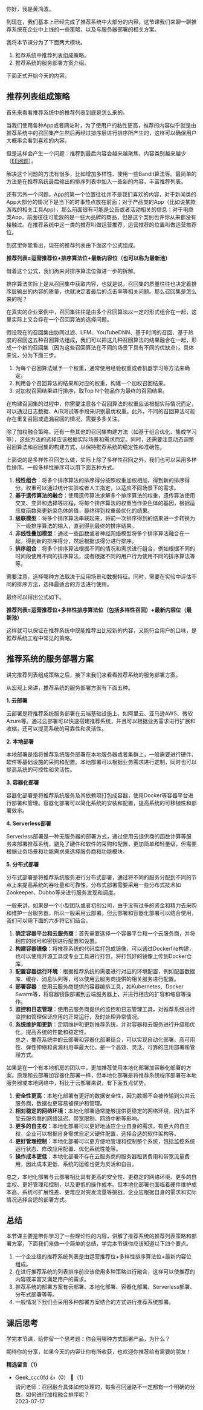 你好，我是黄鸿波。

到现在，我们基本上已经完成了推荐系统中大部分的内容，这节课我们来聊一聊推荐系统在企业中上线的一些策略，以及与服务器部署的相关方案。

我将本节课分为了下面两大模块。

1. 推荐系统中推荐列表组成策略。
2. 推荐系统的服务部署方案介绍。

下面正式开始今天的内容。

## 推荐列表组成策略

首先来看看推荐系统中的推荐列表到底是怎么来的。

当我们使用各种App或者网站时，为了使用户的黏性更高，推荐的内容似乎就是由推荐系统中的召回集产生然后再经过排序层进行排序所产生的，这样可以确保用户大概率会看到喜欢的内容。

但是这样会产生一个问题：推荐到最后内容会越来越聚焦，内容类别越来越少（[EE问题](https://time.geekbang.org/column/article/667333)）。

解决这个问题的方法有很多，比如增加多样性、使用一些Bandit算法等。最简单的方法是在推荐系统最后输出的排序列表中加入一些新的内容，丰富推荐列表。

还有另外一个问题，App的第一个位置往往并不是我们喜欢的内容，对于新闻类的App大部分的情况下是当下的时事热点放在前面；对于产品类的App（比如说某款游戏的相关工具App），那么前面很有可能是公告或者活动相关的信息；对于电商类App，前面往往可能放的是一些大品牌的商品，但是这个类别也许你从来都没有接触过。在推荐系统中这一类的推荐叫做运营推荐，运营推荐的位置叫做运营推荐位。

到这里你能看出，现在的推荐列表由下面这个公式组成。

**推荐列表=运营推荐位+排序算法位+最新内容位（也可以称为最新池）**

借着这个公式，我们再来对排序算法位做进一步的拆解。

排序算法实际上是从召回集中获取内容，也就是说，召回集的质量往往也决定着排序层输出的内容的质量，也就决定着最后的点击率等相关问题。那么召回集是怎么来的呢？

在真实的企业案例中，召回集往往是由多个召回算法以一定的形式组合在一起，这里实际上又会存在一个召回算法的选择问题。

假设现在的召回集由协同过滤、LFM、YouTubeDNN、基于时间的召回、基于热度的召回这五种召回算法组成，我们可以把这几种召回算法的结果融合在一起，形成一个新的召回集（因为这些召回算法在不同的场景下具有不同的优缺点）。具体来说，分为下面三步。

1. 为每个召回算法赋予一个权重，通常使用经验权重或者机器学习等方法来确定。
2. 利用各个召回算法的结果和对应的权重，构建一个加权召回结果。
3. 对加权召回结果进行排序，取Top N个物品作为最终的召回结果。

在构建召回集的过程中，你需要注意各个召回算法的权重应该根据实际情况而定，可以通过日志数据、A/B测试等手段来识别最优权重。此外，不同的召回算法可能存在重复召回或遗漏召回的情况，需要多多关注。

除了加权融合策略，还有一些其他的召回集构建方法（如基于组合优化、集成学习等），这些方法的选择应该根据实际场景和需求而定。同时，还需要注意动态调整召回算法和召回集的构建方式，以保持推荐系统的稳定性和准确性。

上面说的是多样性召回怎么做，实际上除了多样性召回之外，我们也可以采用多样性排序。一般多样性排序可以用下面五种方式。

1. **线性组合**：将多个排序算法的排序得分按照权重加权相加，得到新的排序得分。权重可以通过统计实验或者人工指定，以适应不同场景下的需求。
2. **基于遗传算法的融合**：使用遗传算法求解多个排序算法的权重，遗传算法使用交叉、变异和选择等过程，将每个排序算法的权重当作染色体的基因，根据适应度函数来更新染色体的值，最终得到权重最优化的结果。
3. **级联模型**：将多个排序算法串联起来，将前一次排序得到的结果进一步转换为下一级排序算法的输入，直到得到最终的排序结果。
4. **非线性叠加模型**：通过一些函数或者神经网络模型将多个排序算法融合在一起，得到新的排序得分，然后根据该得分进行排序。
5. **排序组合**：将多个排序算法根据不同的情况和需求进行组合，例如根据不同的时间段使用不同的排序算法，或者根据不同的用户行为使用不同的排序算法等等。

需要注意，选择哪种方法取决于应用场景和数据特征。同时，需要在实验中评估不同的排序方法，选择最适合的方法进行使用。

最终可以得出公式如下。

**推荐列表=运营推荐位+多样性排序算法位（包括多样性召回）+最新内容位（最新池）**

这样就可以保证在推荐系统中既能推荐出比较新的内容，又能符合用户的口味，是推荐系统工程中常见的策略。

## 推荐系统的服务部署方案

讲完推荐列表组成策略之后，接下来我们来看看推荐系统的服务部署方案。

从宏观上来讲，推荐系统的服务部署方案有下面五种。

**1. 云部署**

云部署是将推荐系统服务部署在云端基础设施上，如阿里云、亚马逊AWS、微软Azure等。通过云部署可以快速搭建推荐系统，并且可以根据业务需求进行扩展和收缩，还可以提高系统的可靠性和灵活性。

**2. 本地部署**

本地部署是指将推荐系统服务部署在本地服务器或者集群上，一般需要进行硬件、软件等基础设施的采购和配置。本地部署可以根据业务需求进行定制，同时也可以提高系统的可控性和灵活性。

**3. 容器化部署**

容器化部署是将推荐系统服务及其依赖项打包成容器，使用Docker等容器平台进行部署和管理。容器化部署可以简化系统的安装和配置，提高系统的可移植性和部署效率。

**4. Serverless部署**

Serverless部署是一种无服务器的部署方式，通过使用云提供商的函数计算等服务来部署推荐系统，避免了硬件和软件的采购和配置，更加简单和轻量级，但需要根据业务场景和功能需求来选择服务商和功能模块。

**5. 分布式部署**

分布式部署是将推荐系统服务进行分布式部署，通过将不同的服务分配到不同的节点上来提高系统的吞吐量和可靠性。分布式部署需要采用一些分布式技术如Zookeeper、Dubbo等来进行服务发现和调度。

一般来讲，如果是一个小型团队或者初创公司，由于没有过多的资金和精力去采购和维护一台服务器，所以一般采用云部署。但云部署和容器化部署可以结合使用，我们可以用下面的六步将它们结合。

1. **确定容器平台和云服务商**：首先需要选择一个容器平台和一个云服务商，并将相应的账号和密钥进行配置和设置。
2. **构建容器镜像**：将推荐系统的代码库打包成镜像，可以通过Dockerfile构建，也可以使用开源工具或专业工具进行打包，将打包好的镜像上传到Docker仓库。
3. **配置容器运行环境**：根据推荐系统的需要进行对应的环境配置，例如配置数据库、缓存、消息队列等，可以使用云服务商提供的相关服务进行配置。
4. **部署容器**：使用云服务商提供的容器编排工具，如Kubernetes、Docker Swarm等，将容器镜像部署到云端服务器上，并进行相应的扩容和缩容等操作。
5. **监控和日志管理**：使用云服务商提供的监控和日志管理工具，对推荐系统进行监控和管理保证应用的正常运行，及时处理异常情况。
6. **系统维护和更新**：定期维护和更新推荐系统，并对容器和云服务进行升级和优化，提高系统的性能和稳定性。  
   总之，推荐系统中的云部署和容器化部署结合，可以实现自动化部署、高可用性、弹性伸缩和资源利用率最大化，是一个高效、灵活、可靠的应用部署和管理方式。

如果是在一个有本地机房的团队中，更加推荐使用本地化部署加容器化部署的方案。原理和云部署加容器化部署一样，但本地化部署是将推荐系统程序部署在本地服务器或本地网络中，相比于云部署来说，有下面五点优势。

1. **安全性更高**：本地化部署有更好的数据安全性，因为数据不会被传输到公共云服务商，数据也更容易被保护和管理。
2. **相对稳定的网络环境**：本地化部署通常能够提供更稳定的网络环境，因为其不受云服务商的网络延迟、带宽限制、网络中断等影响。
3. **更多的自主权**：本地化部署可以更好地适应企业自身的需求，有更大的自主权，企业可以根据自身需求自定义硬件配置，选择合适的软件架构等。
4. **更好管理控制**：本地化部署可以更方便地管理和控制整个系统，包括监控系统运行状态、修改应用配置、优化系统性能等。
5. **操作成本更低**：本地化部署不存在云服务商的服务器租赁费用和带宽流量费用，因此成本更低，系统的运维也更为灵活和自由。

总之，本地化部署与云部署相比具有更高的安全性、更稳定的网络环境、更多的自主权、更好管理和控制，以及更低的操作成本。但本地化部署也面临着硬件维护成本高、系统可扩展性差、更难应对突发流量等挑战，企业应根据自身的需求和实际情况选择合适的部署方式。

## 总结

本节课主要是带你学习了一些理论性的内容，讲解了推荐系统的推荐列表策略和部署方案，下面我们来做一个简单的总结，学完本节课你应该知道以下四个要点。

1. 一个企业级的推荐系统列表是由运营推荐位+多样性排序算法位+最新内容位组成。
2. 在进行推荐系统的列表排序前应该使用多种策略进行融合，这样可以使推荐的内容既丰富又满足用户的需求。
3. 推荐系统的部署方案有云部署、本地化部署、容器化部署、Serverless部署、分布式部署等等。
4. 一般情况下我们会采用多种部署方案结合的方式进行推荐系统部署。

## 课后思考

学完本节课，给你留一个思考题：你会用哪种方式部署产品，为什么？

期待你的分享，如果今天的内容让你有所收获，也欢迎你推荐给有需要的朋友！
<div><strong>精选留言（1）</strong></div><ul>
<li><span>Geek_ccc0fd</span> 👍（0） 💬（1）<div>请问老师：召回融合具体如何处理的，每条召回通路不一定都有一个明确的分数，如何进行加权融合排序呢？</div>2023-07-17</li><br/>
</ul>